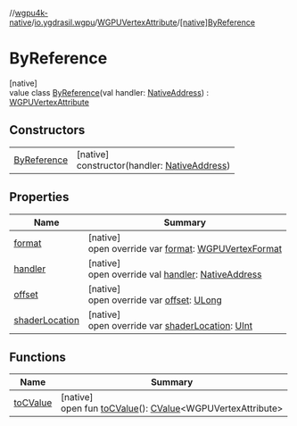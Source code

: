 //[wgpu4k-native](../../../../index.md)/[io.ygdrasil.wgpu](../../index.md)/[WGPUVertexAttribute](../index.md)/[[native]ByReference](index.md)

# ByReference

[native]\
value class [ByReference](index.md)(val handler: [NativeAddress](../../../ffi/-native-address/index.md)) : [WGPUVertexAttribute](../index.md)

## Constructors

| | |
|---|---|
| [ByReference](-by-reference.md) | [native]<br>constructor(handler: [NativeAddress](../../../ffi/-native-address/index.md)) |

## Properties

| Name | Summary |
|---|---|
| [format](format.md) | [native]<br>open override var [format](format.md): [WGPUVertexFormat](../../-w-g-p-u-vertex-format/index.md) |
| [handler](handler.md) | [native]<br>open override val [handler](handler.md): [NativeAddress](../../../ffi/-native-address/index.md) |
| [offset](offset.md) | [native]<br>open override var [offset](offset.md): [ULong](https://kotlinlang.org/api/core/kotlin-stdlib/kotlin/-u-long/index.html) |
| [shaderLocation](shader-location.md) | [native]<br>open override var [shaderLocation](shader-location.md): [UInt](https://kotlinlang.org/api/core/kotlin-stdlib/kotlin/-u-int/index.html) |

## Functions

| Name | Summary |
|---|---|
| [toCValue](../[native]to-c-value.md) | [native]<br>open fun [toCValue](../[native]to-c-value.md)(): [CValue](https://kotlinlang.org/api/core/kotlin-stdlib/kotlinx.cinterop/-c-value/index.html)&lt;WGPUVertexAttribute&gt; |